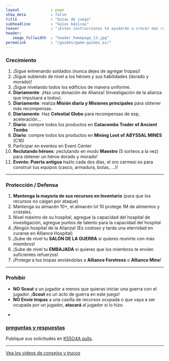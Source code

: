 ```yaml
---
layout              : page
show_meta           : false
title               : "Guías de juego"
subheadline         : "Guías básicas"
teaser              : "¡Estas instrucciones te ayudarán a crecer más rápido!"
header:
   image_fullwidth  : "header_homepage_13.jpg"
permalink           : "/guides/game-guides_es/"
---
```

### Crecimiento
1. ¡Sigue entrenando soldados (nunca dejes de agregar tropas)!
2. ¡Sigue subiendo de nivel a los héroes y sus habilidades (dorado y morado)!
3. ¡Sigue nivelando todos los edificios de manera uniforme.
4. **Diariamente**: ¡Haz una donación de Alianza! (Investigación de la alianza que impulsará a todos).
5. **Diariamente**: realiza **Misión diaria y Misiones principales** para obtener más recompensas.
6. **Diariamente**: Haz **Celestial Globe** para recompensas de exp, aceleración...
7. **Diario**: compre todos los productos en **Catacombs Trader of Ancient Tombs**
8. **Diario**: compre todos los productos en **Mining Loot of ABYSSAL MINES** (C16)
9. Participar en eventos en Event Center
10. **Reclutando héroes**: ¡reclutando en modo **Maestro** (5 sorteos a la vez) para obtener un héroe dorado y morado!
11. **Evento: Puerta antigua** hazlo cada dos días, el oro carmesí es para construir tus equipos (casco, armadura, botas, ...)!
    
---
### Protección / Defensa
1. **Mantenga la mayoría de sus recursos en Inventario** (para que los recursos no caigan por ataque)
2. Mantenga su almacén 10+, el almacén lvl 10 protege 1M de alimentos y cristales.
3. Nivel máximo de su hospital, agregue la capacidad del hospital de investigación, agregue puntos de talento para la capacidad del hospital
4. ¡Ningún hospital de la Alianza! (Es costoso y tarda una eternidad en curarse en Alliance Hospital)
5. ¡Sube de nivel tu **SALÓN DE LA GUERRA** si quieres reunirte con más miembros!
6. ¡Sube de nivel tu **EMBAJADA** si quieres que los miembros te envíen suficientes refuerzos!
7. ¡Protege a tus tropas enviándolas a **Alliance Foretress** o **Alliance Mine**!

---
### Prohibir
* **NO** **Scout** a un jugador a menos que quieras iniciar una guerra con el jugador. ¡**Scout** es un acto de guerra en este juego!
* **NO** **Envíe tropas** a una casilla de recursos ocupada o que vaya a ser ocupada por un jugador, **atacará** al jugador si lo hizo.
-
### [preguntas y respuestas](https://rkuo2023.github.io/k55o4a/design/mediaelement_js/)
Publique sus solicitudes en [K55O4A pulls](https://github.com/rkuo2023/k55o4a/pulls).<br>

---
<a class="radius button small" href="{{ site.url }}{{ site.baseurl }}/design/mediaelement_js/">Vea los videos de consejos y trucos</a>
